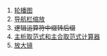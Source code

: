 1. [轮播图](https://lobfly.github.io/JsDemo-personal/%E8%BD%AE%E6%92%AD%E5%9B%BE/%E8%BD%AE%E6%92%AD%E5%9B%BE.html)
2. [导航栏缩放](https://lobfly.github.io/JsDemo-personal/%E9%A1%B6%E9%83%A8%E5%AF%BC%E8%88%AA%E6%A0%8F%E6%BB%9A%E5%8A%A8%E7%BC%A9%E6%94%BE/)
3. ~~逻辑运算符中缀转后缀~~
4. [主析取范式和主合取范式计算器](https://lobfly.github.io/JsDemo-personal/%E4%B8%BB%E6%9E%90%E5%8F%96%E8%8C%83%E5%BC%8F%E5%92%8C%E4%B8%BB%E5%90%88%E5%8F%96%E8%8C%83%E5%BC%8F%E8%AE%A1%E7%AE%97%E5%99%A8/)
5. [放大镜](https://lobfly.github.io/JsDemo-personal/%E6%94%BE%E5%A4%A7%E9%95%9C/)
